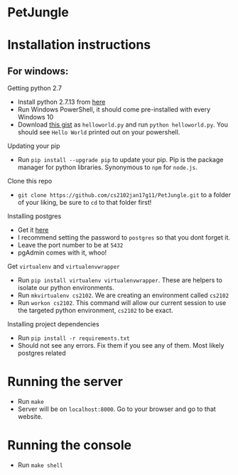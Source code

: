 # PetJungle


# Installation instructions
## For windows:
Getting python 2.7
- Install python 2.7.13 from [here](https://www.python.org/downloads/)
- Run Windows PowerShell, it should come pre-installed with every Windows 10
- Download [this gist](https://gist.github.com/KenLSM/4322c05132a7d1fa17483fd1fabaa516#file-helloworld-py) as `helloworld.py` and run `python helloworld.py`. You should see `Hello World` printed out on your powershell.

Updating your pip
- Run `pip install --upgrade pip` to update your pip. Pip is the package manager for python libraries. Synonymous to `npm` for `node.js`.

Clone this repo
- `git clone https://github.com/cs2102jan17g11/PetJungle.git` to a folder of your liking, be sure to `cd` to that folder first!

Installing postgres
- Get it [here](https://www.enterprisedb.com/downloads/postgres-postgresql-downloads#windows)
- I recommend setting the password to `postgres` so that you dont forget it.
- Leave the port number to be at `5432`
- pgAdmin comes with it, whoo!

Get `virtualenv` and `virtualenvwrapper`
- Run `pip install virtualenv virtualenvwrapper`. These are helpers to isolate our python environments.
- Run `mkvirtualenv cs2102`. We are creating an environment called `cs2102`
- Run `workon cs2102`. This command will allow our current session to use the targeted python environment, `cs2102` to be exact.

Installing project dependencies
- Run `pip install -r requirements.txt`
- Should not see any errors. Fix them if you see any of them. Most likely postgres related


# Running the server
- Run `make`
- Server will be on `localhost:8000`. Go to your browser and go to that website.

# Running the console
- Run `make shell`
